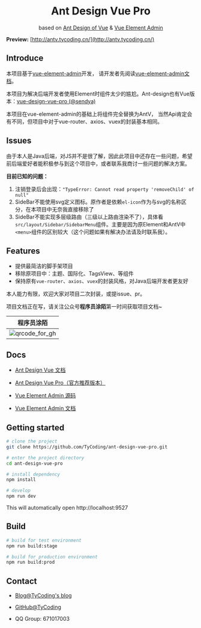 <h1 align="center">Ant Design Vue Pro</h1>
<div align="center">
based on  <a href="https://vuecomponent.github.io/ant-design-vue/docs/vue/introduce-cn/" target="_blank">Ant Design of Vue</a> & <a href="https://github.com/PanJiaChen/vue-element-admin" target="_blank">Vue Element Admin</a>
</div>


**Preview:**  [http://antv.tycoding.cn/](http://antv.tycoding.cn/)

## Introduce

本项目基于[vue-element-admin](https://github.com/PanJiaChen/vue-element-admin)开发， 请开发者先阅读[vue-element-admin文档](https://panjiachen.gitee.io/vue-element-admin-site/zh/)。

本项目为解决后端开发者使用Element时组件太少的尴尬。Ant-design也有Vue版本：[vue-design-vue-pro (@sendya)](https://github.com/vueComponent/ant-design-vue-pro)

本项目在vue-element-admin的基础上将组件完全替换为AntV， 当然Api肯定会有不同，但项目中对于vue-router、axios、vuex的封装基本相同。

## Issues

由于本人是Java后端，对JS并不是很了解，因此此项目中还存在一些问题，希望前后端爱好者能积极参与到这个项目中，或者联系我商讨一些问题的解决方案。

**目前已知的问题：**

1. 注销登录后会出现：`"TypeError: Cannot read property 'removeChild' of null"`
2. SideBar不能使用svg定义图标。原作者是依赖`el-icon`作为与svg的名称区分，在本项目中无奈我直接移除了
3. SideBar不能实现多层级路由（三级以上路由渲染不了），具体看`src/layout/Sidebar/SidebarMenu`组件。主要是因为原Element和AntV中`<menu>`组件的区别较大（这个问题如果有解决办法请及时联系我）。

## Features

- 提供最简洁的脚手架项目
- 移除原项目中：主题、国际化、TagsView、等组件
- 保持原有`vue-router`、`axios`、`vuex`的封装风格，对Java后端开发者更友好

本人能力有限，欢迎大家对项目二次封装，或提issue、pr。

项目文档正在写，请关注公众号**程序员涂陌**第一时间获取项目文档~

| 程序员涂陌                                                  |
| ----------------------------------------------------------- |
| ![qrcode_for_gh](http://cdn.tycoding.cn/20200610184737.jpg) |


## Docs

- [Ant Design Vue 文档](https://www.antdv.com/docs/vue/introduce-cn/)

- [Ant Design Vue Pro（官方推荐版本）](https://github.com/vueComponent/ant-design-vue-pro)

- [Vue Element Admin 源码](https://github.com/PanJiaChen/vue-element-admin)

- [Vue Element Admin 文档](https://panjiachen.gitee.io/vue-element-admin-site/zh/)



## Getting started

```bash
# clone the project
git clone https://github.com/TyCoding/ant-design-vue-pro.git

# enter the project directory
cd ant-design-vue-pro

# install dependency
npm install

# develop
npm run dev
```

This will automatically open http://localhost:9527

## Build

```bash
# build for test environment
npm run build:stage

# build for production environment
npm run build:prod
```

## Contact

- [Blog@TyCoding's blog](http://www.tycoding.cn)

- [GitHub@TyCoding](https://github.com/TyCoding)

- QQ Group: 671017003